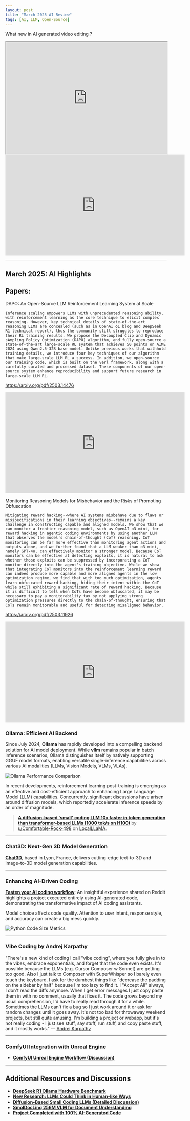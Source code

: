 ```yaml
---
layout: post
title: "March 2025 AI Review"
tags: [AI, LLM, Open-Source]
---
```


What new in AI generated video editing ?

<iframe width="100%" height="350" src="https://packaged-media.redd.it/1fjjrjf8ip8e1/pb/m2-res_640p.mp4?m=DASHPlaylist.mpd&v=1&e=1743015600&s=1cdd9b402bb27aae2dc6a541effc955661865f81"></iframe>

<iframe width="560" height="315" src="https://www.youtube.com/embed/Xa9Sg-j62xY?si=839VdizR_m7x5npY" title="YouTube video player" frameborder="0" allow="accelerometer; autoplay; clipboard-write; encrypted-media; gyroscope; picture-in-picture; web-share" referrerpolicy="strict-origin-when-cross-origin" allowfullscreen></iframe>

---

## March 2025: AI Highlights

## Papers:

DAPO: An Open-Source LLM Reinforcement Learning System at Scale

    Inference scaling empowers LLMs with unprecedented reasoning ability, with reinforcement learning as the core technique to elicit complex reasoning. However, key technical details of state-of-the-art reasoning LLMs are concealed (such as in OpenAI o1 blog and DeepSeek R1 technical report), thus the community still struggles to reproduce their RL training results. We propose the Decoupled Clip and Dynamic sAmpling Policy Optimization (DAPO) algorithm, and fully open-source a state-of-the-art large-scale RL system that achieves 50 points on AIME 2024 using Qwen2.5-32B base model. Unlike previous works that withhold training details, we introduce four key techniques of our algorithm that make large-scale LLM RL a success. In addition, we open-source our training code, which is built on the verl framework, along with a carefully curated and processed dataset. These components of our open-source system enhance reproducibility and support future research in large-scale LLM RL. 

https://arxiv.org/pdf/2503.14476


<iframe width="560" height="315" src="https://www.youtube.com/embed/ZLlQWJ8FsDA?si=FTUFwlECJLSjm3Kq" title="YouTube video player" frameborder="0" allow="accelerometer; autoplay; clipboard-write; encrypted-media; gyroscope; picture-in-picture; web-share" referrerpolicy="strict-origin-when-cross-origin" allowfullscreen></iframe>

Monitoring Reasoning Models for Misbehavior and the Risks of Promoting Obfuscation

    Mitigating reward hacking--where AI systems misbehave due to flaws or misspecifications in their learning objectives--remains a key challenge in constructing capable and aligned models. We show that we can monitor a frontier reasoning model, such as OpenAI o3-mini, for reward hacking in agentic coding environments by using another LLM that observes the model's chain-of-thought (CoT) reasoning. CoT monitoring can be far more effective than monitoring agent actions and outputs alone, and we further found that a LLM weaker than o3-mini, namely GPT-4o, can effectively monitor a stronger model. Because CoT monitors can be effective at detecting exploits, it is natural to ask whether those exploits can be suppressed by incorporating a CoT monitor directly into the agent's training objective. While we show that integrating CoT monitors into the reinforcement learning reward can indeed produce more capable and more aligned agents in the low optimization regime, we find that with too much optimization, agents learn obfuscated reward hacking, hiding their intent within the CoT while still exhibiting a significant rate of reward hacking. Because it is difficult to tell when CoTs have become obfuscated, it may be necessary to pay a monitorability tax by not applying strong optimization pressures directly to the chain-of-thought, ensuring that CoTs remain monitorable and useful for detecting misaligned behavior. 

https://arxiv.org/pdf/2503.11926

<iframe width="560" height="315" src="https://www.youtube.com/embed/h1pSQRR4Hyw?si=UW_CGj1Y4k0VktJ9" title="YouTube video player" frameborder="0" allow="accelerometer; autoplay; clipboard-write; encrypted-media; gyroscope; picture-in-picture; web-share" referrerpolicy="strict-origin-when-cross-origin" allowfullscreen></iframe>

### Ollama: Efficient AI Backend

Since July 2024, **Ollama** has rapidly developed into a compelling backend solution for AI model deployment. While **vllm** remains popular in batch inference scenarios, Ollama distinguishes itself by natively supporting GGUF model formats, enabling versatile single-inference capabilities across various AI modalities (LLMs, Vision Models, VLMs, VLAs).

![Ollama Performance Comparison](/images/ollamaspeed.png "Ollama Performance Comparison")

In recent developments, reinforcement learning post-training is emerging as an effective and cost-efficient approach to enhancing Large Language Model (LLM) capabilities. Concurrently, significant discussions have arisen around diffusion models, which reportedly accelerate inference speeds by an order of magnitude.

> [**A diffusion-based 'small' coding LLM 10x faster in token generation than transformer-based LLMs (1000 tok/s on H100)**](https://www.reddit.com/r/LocalLLaMA/comments/1izoyxk/a_diffusion_based_small_coding_llm_that_is_10x/) by [u/Comfortable-Rock-498](https://www.reddit.com/user/Comfortable-Rock-498/) on [LocalLLaMA](https://www.reddit.com/r/LocalLLaMA/).

---

### Chat3D: Next-Gen 3D Model Generation

[**Chat3D**](https://chat3d.ai/), based in Lyon, France, delivers cutting-edge text-to-3D and image-to-3D model generation capabilities.

---

### Enhancing AI-Driven Coding

[**Fasten your AI coding workflow**](https://www.reddit.com/r/ClaudeAI/comments/1jj2ucr/i_completed_a_project_with_100_aigenerated_code/): An insightful experience shared on Reddit highlights a project executed entirely using AI-generated code, demonstrating the transformative impact of AI coding assistants.

Model choice affects code quality. Attention to user intent, response style, and accuracy can create a big mess quickly.

![Python Code Size Metrics](../images/averagepythonsize.png)

---

### Vibe Coding by Andrej Karpathy

"There's a new kind of coding I call "vibe coding", where you fully give in to the vibes, embrace exponentials, and forget that the code even exists. It's possible because the LLMs (e.g. Cursor Composer w Sonnet) are getting too good. Also I just talk to Composer with SuperWhisper so I barely even touch the keyboard. I ask for the dumbest things like "decrease the padding on the sidebar by half" because I'm too lazy to find it. I "Accept All" always, I don't read the diffs anymore. When I get error messages I just copy paste them in with no comment, usually that fixes it. The code grows beyond my usual comprehension, I'd have to really read through it for a while. Sometimes the LLMs can't fix a bug so I just work around it or ask for random changes until it goes away. It's not too bad for throwaway weekend projects, but still quite amusing. I'm building a project or webapp, but it's not really coding - I just see stuff, say stuff, run stuff, and copy paste stuff, and it mostly works." — [Andrej Karpathy](https://twitter.com/karpathy/status/1886192184808149383)

---

### ComfyUI Integration with Unreal Engine

- [**ComfyUI Unreal Engine Workflow (Discussion)**](https://www.reddit.com/r/comfyui/comments/1jfiakn/unreal_engine_comfyui_workflow/)

---

## Additional Resources and Discussions

- [**DeepSeek R1 Ollama Hardware Benchmark**](https://www.reddit.com/r/LocalLLaMA/comments/1i69dhz/deepseek_r1_ollama_hardware_benchmark_for_localllm/)
- [**New Research: LLMs Could Think in Human-like Ways**](https://www.reddit.com/r/LocalLLaMA/comments/1inch7r/a_new_paper_demonstrates_that_llms_could_think_in/)
- [**Diffusion-Based Small Coding LLMs (Detailed Discussion)**](https://www.reddit.com/r/LocalLLaMA/comments/1izoyxk/a_diffusion_based_small_coding_llm_that_is_10x/)
- [**SmolDocLing 256M VLM for Document Understanding**](https://www.reddit.com/r/LocalLLaMA/comments/1je4eka/smoldocling_256m_vlm_for_document_understanding/)
- [**Project Completed with 100% AI-Generated Code**](https://www.reddit.com/r/ClaudeAI/comments/1jj2ucr/i_completed_a_project_with_100_aigenerated_code/)